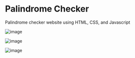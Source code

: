 # Palindrome Checker
Palindrome checker website using HTML, CSS, and Javascript

![image](https://user-images.githubusercontent.com/84588706/180608847-567c6456-4393-47ee-b1ec-e7ed2ecb3b79.png)

![image](https://user-images.githubusercontent.com/84588706/180608876-80873145-81b8-4b3c-9637-b01434ee467e.png)

![image](https://user-images.githubusercontent.com/84588706/180608894-589d5b01-21c6-4cc0-ba37-b85ac284b720.png)
